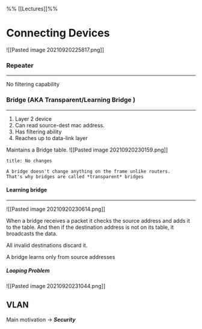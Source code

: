 %% [[Lectures]]%%
# Connecting Devices
![[Pasted image 20210920225817.png]]
### Repeater
***
No filtering capability
### Bridge (AKA Transparent/Learning Bridge )
***
1. Layer 2 device
2. Can read source-dest mac address. 
3. Has filtering ability
4. Reaches up to data-link layer

Maintains a Bridge table.
![[Pasted image 20210920230159.png]]
```ad-attention
title: No changes

A bridge doesn't change anything on the frame unlike routers. 
That's why bridges are called *transparent* bridges

```

#### Learning bridge
***
![[Pasted image 20210920230614.png]]

When a bridge receives a packet it checks the source address and adds it to the table. And then if the destination address is not on its table, it broadcasts the data. 

All invalid destinations discard it.

A bridge learns only from source addresses
##### Looping Problem
![[Pasted image 20210920231044.png]]


## VLAN
Main motivation -> ***Security***